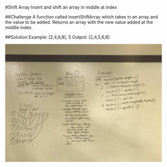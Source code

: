 #Shift Array
Insert and shift an array in middle at index

##Challenge
A function called insertShiftArray which takes in an array and the value to be added. 
Returns an array with the new value added at the middle index.

##Solution
Example: [2,4,6,8], 5
Output: [2,4,5,6,8]

![Whiteboard-Challenege02-ShiftArray](https://github.com/ChristinaGislason/Data-Structures-andAlgorithms/blob/master/Assets/Whiteboard-Challenge02-Img.jpg)
